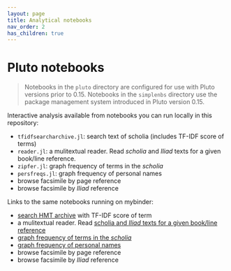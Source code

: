 ```yaml
---
layout: page
title: Analytical notebooks
nav_order: 2
has_children: true
---
```


# Pluto notebooks


> Notebooks in the `pluto` directory are configured for use with Pluto versions prior to 0.15.  Notebooks in the `simplenbs` directory use the package management system introduced in Pluto version 0.15.

Interactive analysis available from notebooks you can run locally in this repository:

- `tfidfsearcharchive.jl`: search text of scholia (includes TF-IDF score of terms)
- `reader.jl`: a mulitextual reader.  Read *scholia* and *Iliad* texts for a given book/line reference.
- `zipfer.jl`: graph frequency of terms in the *scholia*
- `persfreqs.jl`: graph frequency of personal names
- browse facsimile by page reference
- browse facsimile by *Iliad* reference


Links to the same notebooks running on mybinder:

- [search HMT archive](https://binder.plutojl.org/v0.14.7/open?url=https%253A%252F%252Fraw.githubusercontent.com%252Fhmteditors%252Fcomposite-summer21%252Fmain%252Fpluto%252Ftfidfsearcharchive.jl) with TF-IDF score of term
-  a mulitextual reader.  Read [scholia and *Iliad* texts for a given book/line reference](https://binder.plutojl.org/v0.14.7/open?url=https%253A%252F%252Fraw.githubusercontent.com%252Fhmteditors%252Fcomposite-summer21%252Fmain%252Fpluto%252Freader.jl)
- [graph frequency of terms in the *scholia*](https://binder.plutojl.org/v0.14.7/open?url=https%253A%252F%252Fraw.githubusercontent.com%252Fhmteditors%252Fcomposite-summer21%252Fmain%252Fpluto%252Fzipfer.jl)
- [graph frequency of personal names](https://binder.plutojl.org/v0.14.7/open?url=https%253A%252F%252Fraw.githubusercontent.com%252Fhmteditors%252Fcomposite-summer21%252Fmain%252Fpluto%252Fpersfreqs.jl)
- browse facsimile by page reference
- browse facsimile by *Iliad* reference



